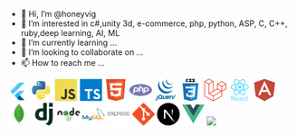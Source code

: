 - 👋 Hi, I’m @honeyvig
- 👀 I’m interested in c#,unity 3d, e-commerce, php, python, ASP, C, C++, ruby,deep learning, AI, ML
- 🌱 I’m currently learning ...
- 💞️ I’m looking to collaborate on ...
- 📫 How to reach me ...
<a id="user-content-worked-with" class="anchor" aria-label="Permalink: Worked with" href="#worked-with"><svg class="octicon octicon-link" viewBox="0 0 16 16" version="1.1" width="16" height="16" aria-hidden="true">
<p dir="auto"><code><a target="_blank" rel="noopener noreferrer nofollow" href="https://raw.githubusercontent.com/github/explore/80688e429a7d4ef2fca1e82350fe8e3517d3494d/topics/flutter/flutter.png"><img height="35" src="https://raw.githubusercontent.com/github/explore/80688e429a7d4ef2fca1e82350fe8e3517d3494d/topics/flutter/flutter.png" title="flutter" style="max-width: 100%;"></a></code>
<code><a target="_blank" rel="noopener noreferrer nofollow" href="https://raw.githubusercontent.com/devicons/devicon/master/icons/python/python-original.svg"><img height="40" src="https://raw.githubusercontent.com/devicons/devicon/master/icons/python/python-original.svg" title="python" style="max-width: 100%;"></a></code>
<code><a target="_blank" rel="noopener noreferrer nofollow" href="https://raw.githubusercontent.com/devicons/devicon/master/icons/javascript/javascript-original.svg"><img height="40" src="https://raw.githubusercontent.com/devicons/devicon/master/icons/javascript/javascript-original.svg" title="javascript" style="max-width: 100%;"></a></code>
<code><a target="_blank" rel="noopener noreferrer nofollow" href="https://raw.githubusercontent.com/devicons/devicon/master/icons/typescript/typescript-plain.svg"><img height="40" src="https://raw.githubusercontent.com/devicons/devicon/master/icons/typescript/typescript-plain.svg" title="typescript" style="max-width: 100%;"></a></code>
<code><a target="_blank" rel="noopener noreferrer nofollow" href="https://raw.githubusercontent.com/devicons/devicon/master/icons/html5/html5-original.svg"><img height="40" src="https://raw.githubusercontent.com/devicons/devicon/master/icons/html5/html5-original.svg" title="html5" style="max-width: 100%;"></a></code>
<code><a target="_blank" rel="noopener noreferrer nofollow" href="https://raw.githubusercontent.com/devicons/devicon/master/icons/php/php-plain.svg"><img height="40" src="https://raw.githubusercontent.com/devicons/devicon/master/icons/php/php-plain.svg" title="php" style="max-width: 100%;"></a></code>
<code><a target="_blank" rel="noopener noreferrer nofollow" href="https://raw.githubusercontent.com/devicons/devicon/master/icons/jquery/jquery-plain-wordmark.svg"><img height="40" src="https://raw.githubusercontent.com/devicons/devicon/master/icons/jquery/jquery-plain-wordmark.svg" title="jquery" style="max-width: 100%;"></a></code>
<code><a target="_blank" rel="noopener noreferrer nofollow" href="https://raw.githubusercontent.com/devicons/devicon/master/icons/css3/css3-original-wordmark.svg"><img height="40" src="https://raw.githubusercontent.com/devicons/devicon/master/icons/css3/css3-original-wordmark.svg" title="css3" style="max-width: 100%;"></a></code>
<code><a target="_blank" rel="noopener noreferrer nofollow" href="https://raw.githubusercontent.com/devicons/devicon/6910f0503efdd315c8f9b858234310c06e04d9c0/icons/laravel/laravel-original.svg"><img height="40" src="https://raw.githubusercontent.com/devicons/devicon/6910f0503efdd315c8f9b858234310c06e04d9c0/icons/laravel/laravel-original.svg" title="laravel" style="max-width: 100%;"></a></code>
<code><a target="_blank" rel="noopener noreferrer nofollow" href="https://raw.githubusercontent.com/devicons/devicon/master/icons/react/react-original-wordmark.svg"><img height="40" src="https://raw.githubusercontent.com/devicons/devicon/master/icons/react/react-original-wordmark.svg" title="react" style="max-width: 100%;"></a></code>
<code><a target="_blank" rel="noopener noreferrer nofollow" href="https://raw.githubusercontent.com/devicons/devicon/master/icons/angularjs/angularjs-plain.svg"><img height="40" src="https://raw.githubusercontent.com/devicons/devicon/master/icons/angularjs/angularjs-plain.svg" title="angular" style="max-width: 100%;"></a></code>
<code><a target="_blank" rel="noopener noreferrer nofollow" href="https://raw.githubusercontent.com/devicons/devicon/master/icons/mongodb/mongodb-original.svg"><img height="40" src="https://raw.githubusercontent.com/devicons/devicon/master/icons/mongodb/mongodb-original.svg" title="mongodb" style="max-width: 100%;"></a></code>
<code><a target="_blank" rel="noopener noreferrer nofollow" href="https://raw.githubusercontent.com/devicons/devicon/master/icons/django/django-plain.svg"><img height="40" src="https://raw.githubusercontent.com/devicons/devicon/master/icons/django/django-plain.svg" title="django" style="max-width: 100%;"></a></code>
<code><a target="_blank" rel="noopener noreferrer nofollow" href="https://raw.githubusercontent.com/devicons/devicon/master/icons/nodejs/nodejs-original-wordmark.svg"><img height="40" src="https://raw.githubusercontent.com/devicons/devicon/master/icons/nodejs/nodejs-original-wordmark.svg" title="node.js" style="max-width: 100%;"></a></code>
<code><a target="_blank" rel="noopener noreferrer nofollow" href="https://raw.githubusercontent.com/devicons/devicon/master/icons/mysql/mysql-original-wordmark.svg"><img height="40" src="https://raw.githubusercontent.com/devicons/devicon/master/icons/mysql/mysql-original-wordmark.svg" title="mysql" style="max-width: 100%;"></a></code>
<code><a target="_blank" rel="noopener noreferrer nofollow" href="https://raw.githubusercontent.com/devicons/devicon/master/icons/express/express-original-wordmark.svg"><img height="40" src="https://raw.githubusercontent.com/devicons/devicon/master/icons/express/express-original-wordmark.svg" title="express.js" style="max-width: 100%;"></a></code>
<code><a target="_blank" rel="noopener noreferrer nofollow" href="https://raw.githubusercontent.com/devicons/devicon/master/icons/git/git-original.svg"><img height="40" src="https://raw.githubusercontent.com/devicons/devicon/master/icons/git/git-original.svg" title="git" style="max-width: 100%;"></a></code>
<code><a target="_blank" rel="noopener noreferrer nofollow" href="https://raw.githubusercontent.com/devicons/devicon/master/icons/nextjs/nextjs-original.svg"><img height="40" src="https://raw.githubusercontent.com/devicons/devicon/master/icons/nextjs/nextjs-original.svg" title="nextjs" style="max-width: 100%;"></a></code>
<code><a target="_blank" rel="noopener noreferrer nofollow" href="https://raw.githubusercontent.com/devicons/devicon/master/icons/vuejs/vuejs-original.svg"><img height="40" src="https://raw.githubusercontent.com/devicons/devicon/master/icons/vuejs/vuejs-original.svg" title="vuejs" style="max-width: 100%;"></a></code>
<code><a target="_blank" rel="noopener noreferrer nofollow" href="https://camo.githubusercontent.com/8dc52ce331072c484d3763fb99eef3c9024a045310252f8eadf0af4630996dfe/68747470733a2f2f62616e6e6572322e636c65616e706e672e636f6d2f32303138303432372f7a63652f6b697373706e672d6669676d612d757365722d696e746572666163652d64657369676e2d64657369676e65722d6c6f676f2d617070732d64657369676e2d35616532623130373530373539392e323835323531303531353234383035383935333239362e6a7067"><img height="35" src="https://camo.githubusercontent.com/8dc52ce331072c484d3763fb99eef3c9024a045310252f8eadf0af4630996dfe/68747470733a2f2f62616e6e6572322e636c65616e706e672e636f6d2f32303138303432372f7a63652f6b697373706e672d6669676d612d757365722d696e746572666163652d64657369676e2d64657369676e65722d6c6f676f2d617070732d64657369676e2d35616532623130373530373539392e323835323531303531353234383035383935333239362e6a7067" data-canonical-src="https://banner2.cleanpng.com/20180427/zce/kisspng-figma-user-interface-design-designer-logo-apps-design-5ae2b107507599.2852510515248058953296.jpg" style="max-width: 100%;"></a></code></p>
<!---
honeyvig/honeyvig is a ✨ special ✨ repository because its `README.md` (this file) appears on your GitHub profile.
You can click the Preview link to take a look at your changes.
--->
